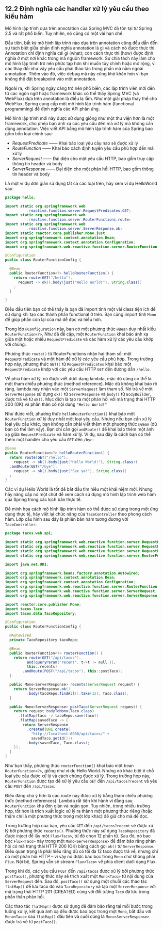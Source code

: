 ## 12.2 Định nghĩa các handler xử lý yêu cầu theo kiểu hàm

Mô hình lập trình dựa trên annotation của Spring MVC đã tồn tại từ Spring 2.5 và rất phổ biến. Tuy nhiên, nó cũng có một vài hạn chế.

Đầu tiên, bất kỳ mô hình lập trình nào dựa trên annotation cũng đều dẫn đến sự tách biệt giữa phần định nghĩa annotation là gì và cách nó được thực thi. Annotation chỉ định nghĩa cái gì (what); còn cách thực thi (how) được định nghĩa ở một nơi khác trong mã nguồn framework. Sự chia tách này làm cho mô hình lập trình trở nên phức tạp hơn khi muốn tùy chỉnh hoặc mở rộng, vì các thay đổi như vậy yêu cầu phải thao tác trong phần mã nằm ngoài annotation. Thêm vào đó, việc debug mã này cũng khó khăn hơn vì bạn không thể đặt breakpoint vào một annotation.

Ngoài ra, khi Spring ngày càng trở nên phổ biến, các lập trình viên mới đến từ các ngôn ngữ hoặc framework khác có thể thấy Spring MVC (và WebFlux) dựa trên annotation là điều lạ lẫm. Như một giải pháp thay thế cho WebFlux, Spring cung cấp một mô hình lập trình hàm (functional programming) để định nghĩa các API phản ứng.

Mô hình lập trình mới này được sử dụng giống như một thư viện hơn là một framework, cho phép bạn ánh xạ các yêu cầu đến mã xử lý mà không cần dùng annotation. Việc viết API bằng mô hình lập trình hàm của Spring bao gồm bốn loại chính sau:

* _RequestPredicate_ —— Khai báo loại yêu cầu nào sẽ được xử lý  
* _RouteFunction_ —— Khai báo cách định tuyến yêu cầu phù hợp đến mã xử lý  
* _ServerRequest_ —— Đại diện cho một yêu cầu HTTP, bao gồm truy cập thông tin header và body  
* _ServerResponse_ —— Đại diện cho một phản hồi HTTP, bao gồm thông tin header và body  

Là một ví dụ đơn giản sử dụng tất cả các loại trên, hãy xem ví dụ HelloWorld sau:

```java
package hello;

import static org.springframework.web
          .reactive.function.server.RequestPredicates.GET;
import static org.springframework.web
          .reactive.function.server.RouterFunctions.route;
import static org.springframework.web
          .reactive.function.server.ServerResponse.ok;
import static reactor.core.publisher.Mono.just;
import org.springframework.context.annotation.Bean;
import org.springframework.context.annotation.Configuration;
import org.springframework.web.reactive.function.server.RouterFunction;

@Configuration
public class RouterFunctionConfig {

  @Bean
  public RouterFunction<?> helloRouterFunction() {
    return route(GET("/hello"),
      request -> ok().body(just("Hello World!"), String.class))
    ;
  }

}
```

Điều đầu tiên bạn có thể thấy là bạn đã import tĩnh một vài class tiện ích để sử dụng khi tạo các thành phần functional ở trên. Bạn cũng import tĩnh `Mono` để giúp phần còn lại của mã dễ đọc và hiểu hơn.

Trong lớp `@Configuration` này, bạn có một phương thức `@Bean` duy nhất kiểu `RouterFunction<?>`. Như đã đề cập, một `RouterFunction` khai báo ánh xạ giữa một hoặc nhiều `RequestPredicate` và các hàm xử lý các yêu cầu khớp với chúng.

Phương thức `route()` từ RouterFunctions nhận hai tham số: một `RequestPredicate` và một hàm để xử lý các yêu cầu phù hợp. Trong trường hợp này, phương thức `GET()` từ `RequestPredicates` khai báo một `RequestPredicate` khớp với các yêu cầu HTTP `GET` đến đường dẫn `/hello`.

Về phía hàm xử lý, nó được viết dưới dạng lambda, mặc dù cũng có thể là một tham chiếu phương thức (method reference). Mặc dù không khai báo rõ ràng, lambda này nhận vào một `ServerRequest` làm tham số. Nó trả về một `ServerResponse` sử dụng `ok()` từ `ServerResponse` và `body()` từ `BodyBuilder`, được trả về từ `ok()`. Mục đích là tạo ra một phản hồi với mã trạng thái HTTP 200 (OK) và phần thân có nội dung `"Hello World!"`

Như được viết, phương thức `helloRouterFunction()` khai báo một `RouterFunction` xử lý duy nhất một loại yêu cầu. Nhưng nếu bạn cần xử lý loại yêu cầu khác, bạn không cần phải viết thêm một phương thức `@Bean` (dù bạn có thể làm vậy). Bạn chỉ cần gọi `andRoute()` để khai báo thêm một ánh xạ giữa `RequestPredicate` và hàm xử lý. Ví dụ, sau đây là cách bạn có thể thêm một handler cho yêu cầu `GET` đến `/bye`:

```java
@Bean
public RouterFunction<?> helloRouterFunction() {
  return route(GET("/hello"),
    request -> ok().body(just("Hello World!"), String.class))
  .andRoute(GET("/bye"),
    request -> ok().body(just("See ya!"), String.class))
  ;
}
```

Các ví dụ Hello World là tốt để bắt đầu tìm hiểu một khái niệm mới. Nhưng hãy nâng cấp nó một chút để xem cách sử dụng mô hình lập trình web hàm của Spring trong các kịch bản thực tế.

Để minh họa cách mô hình lập trình hàm có thể được sử dụng trong một ứng dụng thực tế, hãy viết lại chức năng của `TacoController` theo phong cách hàm. Lớp cấu hình sau đây là phiên bản hàm tương đương với `TacoController`:

```java
package tacos.web.api;

import static org.springframework.web.reactive.function.server.RequestPredicates.GET;
import static org.springframework.web.reactive.function.server.RequestPredicates.POST;
import static org.springframework.web.reactive.function.server.RequestPredicates.queryParam;
import static org.springframework.web.reactive.function.server.RouterFunctions.route;

import java.net.URI;

import org.springframework.beans.factory.annotation.Autowired;
import org.springframework.context.annotation.Bean;
import org.springframework.context.annotation.Configuration;
import org.springframework.web.reactive.function.server.RouterFunction;
import org.springframework.web.reactive.function.server.ServerRequest;
import org.springframework.web.reactive.function.server.ServerResponse;

import reactor.core.publisher.Mono;
import tacos.Taco;
import tacos.data.TacoRepository;

@Configuration
public class RouterFunctionConfig {

  @Autowired
  private TacoRepository tacoRepo;

  @Bean
  public RouterFunction<?> routerFunction() {
    return route(GET("/api/tacos").
          and(queryParam("recent", t->t != null )),
          this::recents)
        .andRoute(POST("/api/tacos"), this::postTaco);
  }

  public Mono<ServerResponse> recents(ServerRequest request) {
    return ServerResponse.ok()
          .body(tacoRepo.findAll().take(12), Taco.class);
  }

  public Mono<ServerResponse> postTaco(ServerRequest request) {
    return request.bodyToMono(Taco.class)
      .flatMap(taco -> tacoRepo.save(taco))
      .flatMap(savedTaco -> {
        return ServerResponse
          .created(URI.create(
            "http://localhost:8080/api/tacos/" +
            savedTaco.getId()))
          .body(savedTaco, Taco.class);
    });
  }
}
```

Như bạn thấy, phương thức `routerFunction()` khai báo một bean `RouterFunction<?>`, giống như ví dụ Hello World. Nhưng nó khác biệt ở chỗ loại yêu cầu được xử lý và cách chúng được xử lý. Trong trường hợp này, `RouterFunction` được tạo để xử lý yêu cầu `GET` đến `/api/tacos?recent` và yêu cầu `POST` đến `/api/tacos`.

Điều đáng chú ý hơn là các route này được xử lý bằng tham chiếu phương thức (method references). Lambda rất tiện khi hành vi đằng sau `RouterFunction` khá đơn giản và ngắn gọn. Tuy nhiên, trong nhiều trường hợp, tốt hơn là trích xuất logic xử lý ra thành một phương thức riêng (hoặc thậm chí là một phương thức trong một lớp khác) để giữ cho mã dễ đọc.

Trong trường hợp của bạn, yêu cầu `GET` đến `/api/tacos?recent` sẽ được xử lý bởi phương thức `recents()`. Phương thức này sử dụng `TacoRepository` đã được inject để lấy một `Flux<Taco>`, từ đó chọn 12 phần tử. Sau đó, nó bao bọc `Flux<Taco>` này trong một `Mono<ServerResponse>` để đảm bảo rằng phản hồi có mã trạng thái HTTP 200 (OK) bằng cách gọi `ok()` từ `ServerResponse`. Điều quan trọng là phải hiểu rằng dù có tối đa 12 taco được trả về, nhưng chỉ có một phản hồi HTTP – vì vậy nó được bao bọc trong `Mono` chứ không phải `Flux`. Nội bộ, Spring vẫn sẽ stream `Flux<Taco>` về phía client dưới dạng Flux.

Trong khi đó, các yêu cầu `POST` đến `/api/tacos` được xử lý bởi phương thức `postTaco()`, phương thức này sẽ trích xuất một `Mono<Taco>` từ nội dung của `ServerRequest` đến. Sau đó, `postTaco()` sử dụng một chuỗi các thao tác `flatMap()` để lưu taco đó vào `TacoRepository` và tạo một `ServerResponse` với mã trạng thái HTTP 201 (CREATED) cùng với đối tượng `Taco` đã lưu trong phần thân phản hồi.

Các thao tác `flatMap()` được sử dụng để đảm bảo rằng tại mỗi bước trong luồng xử lý, kết quả ánh xạ đều được bao bọc trong một `Mono`, bắt đầu với `Mono<Taco>` sau `flatMap()` đầu tiên và cuối cùng là `Mono<ServerResponse>` được trả về từ `postTaco()`.
